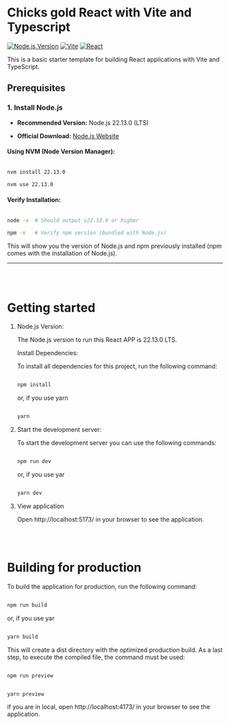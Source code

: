 # Chicks gold React with Vite and Typescript

[![Node.js Version](https://img.shields.io/badge/node-%3E%3D22.13.0-brightgreen)](https://nodejs.org/)
[![Vite](https://img.shields.io/badge/vite-%5E5.0.0-blueviolet)](https://vitejs.dev/)
[![React](https://img.shields.io/badge/react-%5E18.2.0-61dafb)](https://react.dev/)

This is a basic starter template for building React applications with Vite and TypeScript.

## Prerequisites

### 1. Install Node.js

- **Recommended Version:** Node.js 22.13.0 (LTS)

- **Official Download:** [Node.js Website](https://nodejs.org/en/)

#### Using NVM (Node Version Manager):

```bash

nvm install 22.13.0

nvm use 22.13.0

```

#### Verify Installation:

```bash

node -v  # Should output v22.13.0 or higher

npm -v   # Verify npm version (bundled with Node.js)

```

This will show you the version of Node.js and npm previously installed (npm comes with the installation of Node.js).

---
<br></br>
# Getting started

1. Node.js Version:

    The Node.js version to run this React APP is 22.13.0 LTS.

    Install Dependencies:

    To install all dependencies for this project, run the following command:

    ```bash

    npm install

    ```

    or, if you use yarn

    ```bash

    yarn

    ```

2. Start the development server:

    To start the development server you can use the following commands:

    ```bash

    npm run dev

    ```

    or, if you use yar

    ```bash

    yarn dev

    ```

3. View application

    Open http://localhost:5173/ in your browser to see the application.

<br></br>
# Building for production

To build the application for production, run the following command:

```bash

npm run build

```

or, if you use yar

```bash

yarn build

```

This will create a dist directory with the optimized production build. As a last step, to execute the compiled file, the command must be used:

```bash

npm run preview

```

```bash

yarn preview

```

if you are in local, open http://localhost:4173/ in your browser to see the application.